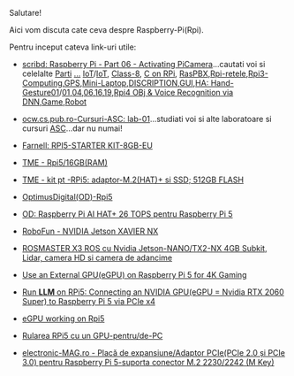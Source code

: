 Salutare!

Aici vom discuta cate ceva despre Raspberry-Pi(Rpi).

Pentru inceput cateva link-uri utile:

 - [scribd: Raspberry Pi - Part 06 - Activating PiCamera](https://www.scribd.com/document/696194397/Raspberry-Pi-Part-06-Activating-PiCamera)...cautati voi si celelalte [Parti](https://www.google.com/search?q=scribd+document+Raspberry-Pi-Part-&rlz=1C1CHBF_enRO1132RO1132&oq=scribd+document+Raspberry-Pi-Part-&gs_lcrp=EgZjaHJvbWUyBggAEEUYOTIGCAEQRRg8MgYIAhBFGDzSAQoxNzA2MmowajE1qAIIsAIB8QWJtwASqZ1zYg&sourceid=chrome&ie=UTF-8) [...](https://raspberrypi.stackexchange.com/questions/96010/is-there-a-gpio-current-limit-function-available-and-where-is-the-documentation) [IoT](https://www.scribd.com/document/382960981/Hi)/[IoT](https://www.scribd.com/document/446116052/IoT1-pdf), [Class-8](https://www.scribd.com/document/784215687/Raspberry-Pi-Class-8-Answer-Key), [C on RPi](https://www.scribd.com/document/664732337/C-Programming-on-Raspberry-Pi), [RasPBX](https://www.scribd.com/document/339560786/RASPBX),[Rpi-retele](https://www.scribd.com/document/338817087/Raspberry-Pi-Retele),[Rpi3-Computing](https://www.scribd.com/document/660778951/Raspberry-Pi),[GPS](https://www.scribd.com/document/338322940/uit-ultimate-gps-breakout-v3-tutorial-for-the-raspberry-pi-3),[Mini-Laptop](https://www.scribd.com/document/468126034/Mini-Laptop),[DISCRIPTION](https://www.scribd.com/document/458969348/RASPBERRY-PI-DISCRIPTION-1-docx),[GUI](https://www.scribd.com/document/426277722/Get-Started-With-Raspberry-PI-GUI-pdf),[HA: Hand-Gesture](https://www.scribd.com/presentation/402543016/Home-Automation-Using-Hand-Gesture)[01](https://ro.scribd.com/document/696194182/Raspberry-Pi-Part-01-Hardware-Info)/[01](https://www.scribd.com/document/696194182/Raspberry-Pi-Part-01-Hardware-Info),[04](https://www.scribd.com/document/482852650/Raspberry-Pi-Begginer-Guide-2020-part-4),[06](https://www.scribd.com/document/696194397/Raspberry-Pi-Part-06-Activating-PiCamera),[16](https://www.scribd.com/document/698966838/Raspberry-Pi-Part-16-Partitions-Filesystems),[19](https://www.scribd.com/document/698966934/Raspberry-Pi-Part-19-SNMP-Monitoring),[Rpi4 OBj & Voice Recognition via DNN](https://www.researchgate.net/publication/345890254_Detectia_si_recunoasterea_de_obiecte_voce_prin_intermediul_retelelor_convolutionale_adanci_pe_platforme_Raspberry_Pi_4),[Game](https://qrobotics.blob.core.windows.net/2019/game-manual-part-1-tradus.pdf),[Robot](https://www.utgjiu.ro/rev_mec/mecanica/pdf/2021-01/02_Ovidiu%20ANTONESCU,%20%20Mariana%20TROFIMESCU,%20Daniela%20ANTONESCU%20-%20FUNCTIONAL%20ASPECTS%20REGARDING%20MOBILE%20ROBOTS%20ON%20WHEELS%20AND%20CRAWLER%20BELTS.pdf)
- [ocw.cs.pub.ro-Cursuri-ASC: lab-01](https://ocw.cs.pub.ro/courses/asc/laboratoare/01)...studiati voi si alte laboratoare si cursuri [ASC](https://cs.unibuc.ro/~crusu/asc/Arhitectura%20Sistemelor%20de%20Calcul%20(ASC)%20-%20Evaluare%20Finala%202020.pdf)...dar nu numai!
   
 - [Farnell: RPI5-STARTER KIT-8GB-EU](https://ro.farnell.com/multicomp-pro/rpi5-starter-kit-8gb-eu/raspberry-pi-5-starter-kit-8gb/dp/4341792?gross_price=true&CMP=KNC-GRO-GEN-SHOPPING-PMax-Catch-all&mckv=_dc|pcrid||plid||kword||match||slid||product|4341792|pgrid||ptaid||&gad_source=1&gclid=Cj0KCQiAwtu9BhC8ARIsAI9JHamyubSfehU8Ykq5qlUrVhGSbcRC9Sxb_xLBabtRXllLwvuEQUXmiPQaAm7YEALw_wcB)
 - [TME - Rpi5/16GB(RAM)](https://www.tme.eu/ro/details/sc1113/raspberry-pi-minicomputers/raspberry-pi/raspberry-pi-5-16gb-ram/)
 - [TME - kit pt -RPi5: adaptor-M.2(HAT)+ si SSD; 512GB FLASH](https://www.tme.eu/ro/details/sc1676/raspberry-pi-acessories/raspberry-pi/512gb-ssd-kit/?brutto=1&currency=RON&utm_source=google&utm_medium=cpc&utm_campaign=RUMUNIA%20[PLA]%20CSS&gad_source=1&gclid=Cj0KCQiAwtu9BhC8ARIsAI9JHak62coKq8zN4B1agjD7tDBCSmC8dws0juUqBtqrt7uQZl218t9OW30aAuZ5EALw_wcB)
 - [OptimusDigital(OD)-Rpi5](https://www.optimusdigital.ro/ro/cautare?search_query=raspberry+pi+5&submit_search=&orderby=price&orderway=desc&orderway=desc)
 - [OD: Raspberry Pi AI HAT+ 26 TOPS pentru Raspberry Pi 5](https://www.optimusdigital.ro/ro/raspberry-pi-hats/13324-raspberry-pi-ai-hat-26-tops-pentru-raspberry-pi-5-5056561804156.html?gad_source=1&gclid=Cj0KCQiAwtu9BhC8ARIsAI9JHamessJUxZhPAN-sFFtQ-sl1mnHulVSFrkXVNGiX3JofWVNaTIFR1GkaAvGEEALw_wcB)
 - [RoboFun - NVIDIA Jetson XAVIER NX](https://www.robofun.ro/platforme-de-dezvoltare/kit-dezvoltare-nvidia-jetson-xavier-nx.html)
 - [ROSMASTER X3 ROS cu Nvidia Jetson-NANO/TX2-NX 4GB Subkit, Lidar, camera HD si camera de adancime](https://smartrobot.ro/produs/rosmaster-x3-ros-cu-nvidia-jetson-nano-4gb-subkit-lidar-camera-hd-si-camera-de-adancime/?srsltid=AfmBOorasct5g0-KvtAI3HyCQHagUuR6dJLpPHNspUqQUbb9ujygdiSr)
  - [Use an External GPU(eGPU) on Raspberry Pi 5 for 4K Gaming](https://www.jeffgeerling.com/blog/2024/use-external-gpu-on-raspberry-pi-5-4k-gaming)
 - [Run **LLM** on RPi5: Connecting an NVIDIA GPU(eGPU = Nvidia RTX 2060 Super) to Raspberry Pi 5 via PCIe x4](https://alican-kiraz1.medium.com/run-llm-on-pi5-connecting-an-nvidia-gpu-to-raspberry-pi-5-via-pcie-x4-a6d52c3efd2a)
 - [eGPU working on Rpi5](https://www.jeffgeerling.com/blog/2023/external-gpus-working-on-raspberry-pi-5)
 - [Rularea RPi5 cu un GPU-pentru/de-PC](https://forums.raspberrypi.com/viewtopic.php?t=357189)
 - [electronic-MAG.ro - Placă de expansiune/Adaptor PCIe(PCIe 2.0 și PCIe 3.0) pentru Raspberry Pi 5-suporta conector M.2 2230/2242 (M Key)](https://www.electronic-mag.ro/accesorii-pentru-sisteme-embedded/213206-placa-de-expansiune-pcie-20pcie-30-adaptor-raspberry-pi-5.html)
